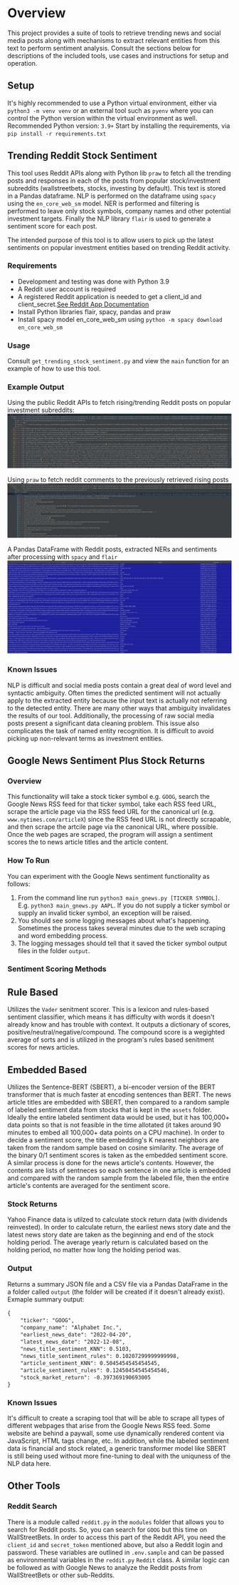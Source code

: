 # Overview
This project provides a suite of tools to retrieve trending news and social media posts along with mechanisms to extract relevant entities from this text to perform sentiment analysis. Consult the sections below for descriptions of the included tools, use cases and instructions for setup and operation.

## Setup
It's highly recommended to use a Python virtual environment, either via `python3 -m venv venv` or an external tool such as `pyenv` where you can control the Python version within the virtual environment as well.
Recommended Python version: `3.9+`
Start by installing the requirements, via `pip install -r requirements.txt`

## Trending Reddit Stock Sentiment
This tool uses Reddit APIs along with Python lib `praw` to fetch all the trending posts and responses in each of the posts from popular stock/investment subreddits (wallstreetbets, stocks, investing by default). 
This text is stored in a Pandas dataframe. NLP is performed on the dataframe using `spacy` using the `en_core_web_sm` model. NER is performed and filtering is performed to 
leave only stock symbols, company names and other potential investment targets. Finally the NLP library `flair` is used to generate a sentiment score for each post. 

The intended purpose of this tool is to allow users to pick up the latest sentiments on popular investment entities based on trending Reddit activity. 


### Requirements
- Development and testing was done with Python 3.9
- A Reddit user account is required
- A registered Reddit application is needed to get a client_id and client_secret.[See Reddit App Documentation](https://www.reddit.com/prefs/apps) 
- Install Python libraries flair, spacy, pandas and praw
- Install spacy model en_core_web_sm using `python -m spacy download en_core_web_sm`


### Usage
Consult `get_trending_stock_sentiment.py` and view the `main` function for an example of how to use this tool. 


### Example Output
Using the public Reddit APIs to fetch rising/trending Reddit posts on popular investment subreddits:
![image info](./img/posts.png)

Using `praw` to fetch reddit comments to the previously retrieved rising posts
![image info](./img/responses.png)

A Pandas DataFrame with Reddit posts, extracted NERs and sentiments after processing with `spacy` and `flair`
![image info](./img/ner_sentiment_df.png)

### Known Issues
NLP is difficult and social media posts contain a great deal of word level and syntactic ambiguity. Often times the predicted sentiment will not actually apply to the extracted entity because the
input text is actually not referring to the detected entity. There are many other ways that ambiguity invalidates the results of our tool. Additionally, the processing of raw social media posts present 
a significant data cleaning problem. This issue also complicates the task of named entity recognition. It is difficult to avoid picking up non-relevant terms as investment entities. 



## Google News Sentiment Plus Stock Returns

### Overview
This functionality will take a stock ticker symbol e.g. `GOOG`, search the Google News RSS feed for that ticker symbol, take each RSS feed URL, scrape the article page via the RSS feed URL for the canonical url (e.g. `www.nytimes.com/articleX`) since the RSS feed URL is not directly scrapable, and then scrape the artcile page via the canonical URL, where possible. Once the web pages are scraped, the program will assign a sentiment scores the to news article titles and the article content.

### How To Run
You can experiment with the Google News sentiment functionality as follows:
1. From the command line run `python3 main_gnews.py [TICKER SYMBOL]`. E.g. `python3 main_gnews.py AAPL`. If you do not supply a ticker symbol or supply an invalid ticker symbol, an exception will be raised.
2. You should see some logging messages about what's happening. Sometimes the process takes several minutes due to the web scraping and word embedding process.
3. The logging messages should tell that it saved the ticker symbol output files in the folder `output`.

### Sentiment Scoring Methods
## Rule Based
Utilizes the `Vader` senitment scorer. This is a lexicon and rules-based sentiment classifier, which means it has difficulty with words it doesn't already know and has trouble with context. It outputs a dictionary of scores, positive/neutral/negative/compound. The compound score is a wegighted average of sorts and is utilized in the program's rules based senitment scores for news articles.
## Embedded Based
Utilizes the Sentence-BERT (SBERT), a bi-encoder version of the BERT transformer that is much faster at encoding sentences than BERT. The news article titles are embedded with SBERT, then compared to a random sample of labeled sentiment data from stocks that is kept in the `assets` folder. Ideally the entire labeled sentiment data would be used, but it has 100,000+ data points so that is not feasible in the time allotated (it takes around 90 minutes to embed all 100,000+ data points on a CPU machine). In order to decide a sentiment score, the title embedding's K nearest neighbors are taken from the random sample based on cosine similarity. The average of the binary 0/1 sentiment scores is taken as the embedded sentiment score.
A similar process is done for the news article's contents. However, the contents are lists of sentneces so each sentence in one article is embedded and compared with the random sample from the labeled file, then the entire article's contents are averaged for the sentiment score.

### Stock Returns
Yahoo Finance data is utilzed to calculate stock return data (with dividends reinvested). In order to calculate return, the earliest news story date and the latest news story date are taken as the beginning and end of the stock holding period. The average yearly return is calculated based on the holding period, no matter how long the holding period was.

### Output
Returns a summary JSON file and a CSV file via a Pandas DataFrame in the a folder called `output` (the folder will be created if it doesn't already exist).
Exmaple summary output:
```
{
    "ticker": "GOOG",
    "company_name": "Alphabet Inc.",
    "earliest_news_date": "2022-04-20",
    "latest_news_date": "2022-12-08",
    "news_title_sentiment_KNN": 0.5103,
    "news_title_sentiment_rules": 0.10207299999999998,
    "article_sentiment_KNN": 0.5045454545454545,
    "article_sentiment_rules": 0.12450454545454546,
    "stock_market_return": -0.397369190693005
}
```

### Known Issues
It's difficult to create a scraping tool that will be able to scrape all types of different webpages that arise from the Google News RSS feed. Some website are behind a paywall, some use dynamically rendered content via JavaScript, HTML tags change, etc. In addition, while the labeled sentiment data is financial and stock related, a generic transformer model like SBERT is still being used without more fine-tuning to deal with the uniquness of the NLP data here.

## Other Tools

### Reddit Search
There is a module called `reddit.py` in the `modules` folder that allows you to search for Reddit posts. So, you can search for `GOOG` but this time on WallStreetBets. In order to access this part of the Reddit API, you need the `client_id` and `secret_token` mentioned above, but also a Reddit login and password. These variables are outlined in `.env.sample` and can be passed as environmental variables in the `reddit.py` `Reddit` class. A similar logic can be followed as with Google News to analyze the Reddit posts from WallStreetBets or other sub-Reddits.
